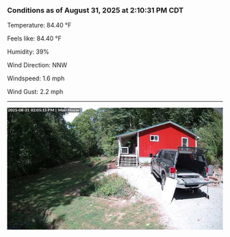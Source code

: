 ### Conditions as of August 31, 2025 at 2:10:31 PM CDT 

Temperature: 84.40 &deg;F

Feels like: 84.40 &deg;F

Humidity: 39%

Wind Direction: NNW

Windspeed: 1.6 mph

Wind Gust: 2.2 mph

---

<img src="./images/latest.jpeg"/>

